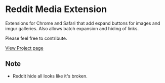 # Reddit Media Extension
Extensions for Chrome and Safari that add expand buttons for images and imgur galleries. Also allows batch expansion and hiding of links.

Please feel free to contribute.

[View Project page](http://www.lukejclark.com/work/reddit-media)

## Note

- Reddit hide all looks like it's broken.